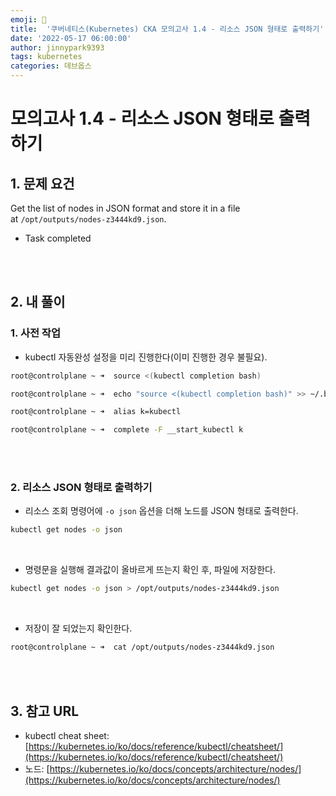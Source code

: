 ```yaml
---
emoji: 🔧
title:  '쿠버네티스(Kubernetes) CKA 모의고사 1.4 - 리소스 JSON 형태로 출력하기'
date: '2022-05-17 06:00:00'
author: jinnypark9393
tags: kubernetes
categories: 데브옵스
---
```


# 모의고사 1.4 - 리소스 JSON 형태로 출력하기

## 1. 문제 요건

Get the list of nodes in JSON format and store it in a file at `/opt/outputs/nodes-z3444kd9.json`.

- Task completed

<br/><br/>

## 2. 내 풀이

### 1. 사전 작업

- kubectl 자동완성 설정을 미리 진행한다(이미 진행한 경우 불필요).

```bash
root@controlplane ~ ➜  source <(kubectl completion bash)

root@controlplane ~ ➜  echo "source <(kubectl completion bash)" >> ~/.bashrc 

root@controlplane ~ ➜  alias k=kubectl

root@controlplane ~ ➜  complete -F __start_kubectl k
```

<br/><br/>

### 2. 리소스 JSON 형태로 출력하기

- 리소스 조회 명령어에 `-o json` 옵션을 더해 노드를 JSON 형태로 출력한다.

```bash
kubectl get nodes -o json
```

<br/>

- 명령문을 실행해 결과값이 올바르게 뜨는지 확인 후, 파일에 저장한다.

```bash
kubectl get nodes -o json > /opt/outputs/nodes-z3444kd9.json
```

<br/>

- 저장이 잘 되었는지 확인한다.

```bash
root@controlplane ~ ➜  cat /opt/outputs/nodes-z3444kd9.json
```

<br/><br/>

## 3. 참고 URL

- kubectl cheat sheet: [https://kubernetes.io/ko/docs/reference/kubectl/cheatsheet/](https://kubernetes.io/ko/docs/reference/kubectl/cheatsheet/)
- 노드: [https://kubernetes.io/ko/docs/concepts/architecture/nodes/](https://kubernetes.io/ko/docs/concepts/architecture/nodes/)

<br/>